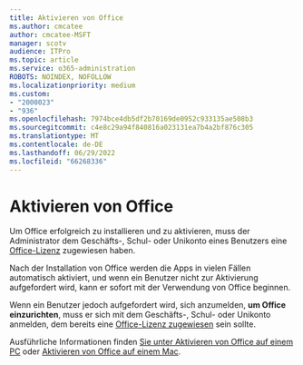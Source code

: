 ```yaml
---
title: Aktivieren von Office
ms.author: cmcatee
author: cmcatee-MSFT
manager: scotv
audience: ITPro
ms.topic: article
ms.service: o365-administration
ROBOTS: NOINDEX, NOFOLLOW
ms.localizationpriority: medium
ms.custom:
- "2000023"
- "936"
ms.openlocfilehash: 7974bce4db5df2b70169de0952c933135ae508b3
ms.sourcegitcommit: c4e8c29a94f840816a023131ea7b4a2bf876c305
ms.translationtype: MT
ms.contentlocale: de-DE
ms.lasthandoff: 06/29/2022
ms.locfileid: "66268336"
---
```

# <a name="how-to-activate-office"></a>Aktivieren von Office

Um Office erfolgreich zu installieren und zu aktivieren, muss der Administrator dem Geschäfts-, Schul- oder Unikonto eines Benutzers eine [Office-Lizenz](https://docs.microsoft.com/microsoft-365/admin/add-users/add-users) zugewiesen haben.
  
Nach der Installation von Office werden die Apps in vielen Fällen automatisch aktiviert, und wenn ein Benutzer nicht zur Aktivierung aufgefordert wird, kann er sofort mit der Verwendung von Office beginnen.
  
Wenn ein Benutzer jedoch aufgefordert wird, sich anzumelden, **um Office einzurichten**, muss er sich mit dem Geschäfts-, Schul- oder Unikonto anmelden, dem bereits eine [Office-Lizenz zugewiesen](https://docs.microsoft.com/microsoft-365/admin/add-users/add-users) sein sollte.
  
Ausführliche Informationen finden [Sie unter Aktivieren von Office auf einem PC](https://support.office.com/article/5bd38f38-db92-448b-a982-ad170b1e187e?wt.mc_id=Alchemy_ClientDIA) oder [Aktivieren von Office auf einem Mac](https://support.office.com/article/7f6646b1-bb14-422a-9ad4-a53410fcefb2?wt.mc_id=Alchemy_ClientDIA).
  